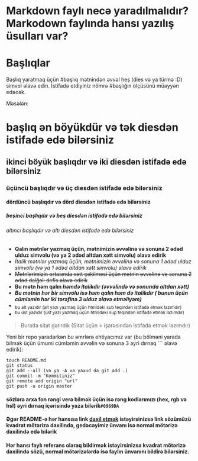 # Markdown faylı necə yaradılmalıdır? Markodown faylında hansı yazılış üsulları var?

# Başlıqlar
Başlıq yaratmaq üçün #başlıq mətnindən əvvəl heş (dies və ya türmə :D) simvol əlavə edin. İstifadə etdiyiniz nömrə #başlığın ölçüsünü müəyyən edəcək.

Məsələn:
# başlıq ən böyükdür və tək diesdən istifadə edə bilərsiniz
## ikinci böyük başlıqdır və iki diesdən istifadə edə bilərsiniz
### üçüncü başlıqdır və üç diesdən istifadə edə bilərsiniz
#### dördüncü başlıqdır və dörd diesdən istifadə edə bilərsiniz
##### beşinci başlıqdır və beş diesdən istifadə edə bilərsiniz
###### altıncı başlıqdır və altı diesdən istifadə edə bilərsiniz


- **Qalın mətnlər yazmaq üçün, mətnimizin əvvəlinə və sonuna 2 ədəd ulduz simvolu (və ya 2 ədəd altdan xətt simvolu) əlavə edirik**
- *İtalik mətnlər yazmaq üçün, mətnimizin əvvəlinə və sonuna 1 ədəd ulduz simvolu (və ya 1 ədəd altdan xətt simvolu)  əlavə edirik*
- ~~Mətnlərimizin ortasında xətt çəkilməsi üçün mətnin əvvəlinə və sonuna 2 ədəd dalğalı defis əlavə edirik~~
- **Bu mətn həm qalın _həmdə  italikdir (əvvəlində və sonunda altdan xətt)_**
- ***Bu mətnin hər bir simvolu isə həm qalın həm də italikdir ( bunun üçün cümləmin hər iki tərəfinə 3 ulduz əlavə etməliyəm)***
- <sub>bu alt yazıdır (alt yazı yazmaq üçün htmldəki sub teqindən istifadə etmək lazımdır)</sub>
- <sup>bu üst yazıdır (üst yazı yazmaq üçün htmldəki sup teqindən istifadə etmək lazımdır)</sup>


> Burada sitat gətirdik (Sitat üçün > işarəsindən istifadə etmək lazımdır)

Yeni bir repo yaradarkən bu əmrlərə ehtiyacımız var (bu bölməni yarada bilmək üçün ümumi cümləmin əvvəlin və sonuna 3  əyri dırnaq ``` əlavə edirik): 
``` 
touch README.md
git status 
git add --all (və ya -A və yaxud da git add .)
git commit -m "Kommitiniz"
git remote add origin "url"
git push -u origin master
```
#### sözlərə arxa fon rəngi verə bilmək üçün isə rəng kodlarımızı (hex, rgb və hsl) əyri dırnaq içərisində yaza bilərik`#0969DA`

#### Əgər README-ə hər hansısa link [daxil etmək](https://www.instagram.com/rgacademy_org) istəyirsinizsə link sözümüzü kvadrat mötərizə daxilində, gedəcəyimiz ünvanı isə normal mötərizə daxilində edə bilərik

#### Hər hansı faylı referans olaraq bildirmək istəyirsinizsə kvadrat mötərizə daxilində sözü, normal mötərizələrdə isə faylın ünvanını bildirə bilərsiniz. 